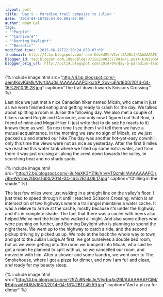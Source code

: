 ```yaml
---
layout: post
title: 'Day 5 - Paradise trail campsite to Julian '
date: '2014-04-16T20:04:00.001-07:00'
author: Noam Gal
tags:
- '"Purple"'
- '"Carnivore"'
- '"Burning Daylight"'
- '"Borealis"'
modified_time: '2015-06-17T22:20:24.058-07:00'
thumbnail: http://4.bp.blogspot.com/-aemfKdvKdMk/VIvrt3AJ0sI/AAAAAAAFCjk/JtrP_2ov-uE/s72-c/2014-04-16%2B10.19.28.jpg
blogger_id: tag:blogger.com,1999:blog-8715620883377891841.post-6192955617658409181
blogger_orig_url: http://pct14.blogspot.com/2014/04/day-5-paradise-trail-campsite-to-julian.html
---
```


{% include image.html src="http://4.bp.blogspot.com/-aemfKdvKdMk/VIvrt3AJ0sI/AAAAAAAFCjk/JtrP_2ov-uE/s1600/2014-04-16%2B10.19.28.jpg" caption="The trail down towards Scissors Crossing." %}

Last nice we just met a nice Canadian hiker named Micah, who came in just as we were finished eating and getting ready to crash for the day. We talked about splitting a room in Julian the following day. We also met a couple of hikers named Purple and Carnivore, and only now I figured out that Roni, a friend of mine and Mega-Hiker (I just write that to do see he reacts to it) knows them as well. So next time I see them I will tell them we have a mutual acquaintance. In the morning we saw no sign of Micah, so we just packed up and started our hike.The day was another hot-yet-easy downhill, only this time the views were not as nice as yesterday. After the first 9 miles we reached this water tank where we filled up some extra water, and from there it was just cruising all along the crest down towards the valley, in scorching heat and no shady spots.

{% include image.html src="http://2.bp.blogspot.com/-8uNaXK3YZ1k/VIvrvTQcmkI/AAAAAAAFCjs/8b-WVrmv2G8/s1600/2014-04-16%2B13.08.17.jpg" caption="Chilling in the shade." %}

The last few miles were just walking in a straight line on the valley's floor. I just tried to speed through it until I reached Scissors Crossing, which is an intersection of two highways where a trail angel maintains a water cache. It was a relieve to arrive at the cache, mostly because it's under the highway and it's in complete shade. The fact that there was a cooler with beers also helped.We've met the hiker who walked all night. And also some others who were pushing on further, and Burning Daylight who is planning to spend the night there. We went up to the highway to catch a ride, and the second pickup driving by picked us up. We rode at the back the whole way to town, and got to the Julian Lodge.At first, we got ourselves a double bed room, but as we were getting into the room we bumped into Micah, who said he got a room he planned to split with us, so we cancelled our room, and moved in with him. After a shower and some laundry, we went over to The Smokehouse, where I got a pizza for dinner, and now I am full and clean, and ready for my beauty sleep. 

{% include image.html src="http://4.bp.blogspot.com/-29Zu9NekiJo/VIvrbqAd2BI/AAAAAAAFCjM/lHbfrvwAHU8/s1600/2014-04-16%2B17.49.59.jpg" caption="And a pizza for dinner" %}
